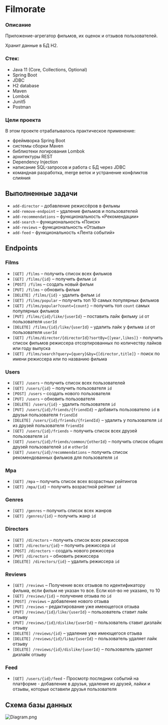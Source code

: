 
# Filmorate
### Описание
Приложение-агрегатор фильмов, их оценок и отзывов пользователей.

Хранит данные в БД H2.

### Стек: 
- Java 11 (Core, Collections, Optional)
- Spring Boot
- JDBC
- H2 database
- Maven
- Lombok
- Junit5
- Postman

### Цели проекта
В этом проекте отрабатывалось практическое применение:
* фреймворка Spring Boot 
* системы сборки Maven 
* библиотеки логирования Lombok 
* архитектуры REST 
* Dependency Injection 
* написание SQL-запросов и работа с БД через JDBC
* командная разработка, merge веток и устранение конфликтов слияния


## Выполненные задачи
- `add-director` – добавление режиссёров в фильмы
- `add-remove-endpoint` – удаление фильмов и пользователей
- `add-recommendations` – функциональность «Рекомендации»
- `add-search` – функциональность «Поиск»
- `add-reviews` – функциональность  «Отзывы»
- `add-feed` – функциональность «Лента событий»

## Endpoints

### Films
- `[GET] /films` – получить список всех фильмов
- `[GET] /films/{id}` – получить фильм `id`
- `[POST] /films` – создать новый фильм
- `[PUT] /films` – обновить фильм
- `[DELETE] /films/{id}` - удалить фильм `id`
- `[GET] /films/popular` – получить топ 10 самых популярных фильмов
- `[GET] /films/popular?count={count}` – получить топ `count` самых популярных фильмов
- `[PUT] /films/{id}/like/{userId}` – поставить лайк фильму `id` от пользователя `userId`
- `[DELETE] /films/{id}/like/{userId}` – удалить лайк у фильма `id` от пользователя `userId`
- `[GET] /films/director/{directorId}?sortBy={[year,likes]}` - получить список фильмов режиссера отсортированных 
по количеству лайков или году выпуска
- `[GET] /films/search?query={query}&by={[director,title]}` - поиск по имени режиссера или по названию фильма

### Users
- `[GET] /users` – получить список всех пользователей
- `[GET] /users/{id}` – получить пользователя `id`
- `[POST] /users` – создать нового пользователя
- `[PUT] /users` – обновить пользователя
- `[DELETE] /users/{id}` - удалить пользователя `id`
- `[PUT] /users/{id}/friends/{friendId}` – добавить пользователю `id` в друзья пользователя `friendId`
- `[DELETE] /users/{id}/friends/{friendId}` – удалить у пользователя `id` из друзей пользователя `friendId`
- `[GET] /users/{id}/friends` – получить список всех друзей пользователя `id`
- `[GET] /users/{id}/friends/common/{otherId}` – получить список общих друзей пользователей `id` и `otherId`
- `[GET] /users/{id}/recommendations` – получить список рекомендованных фильмов для пользователя `id`

### Mpa
- `[GET] /mpa` – получить список всех возрастных рейтингов
- `[GET] /mpa/{id}` – получить возрастной рейтинг `id`

### Genres
- `[GET] /genres` – получить список всех жанров
- `[GET] /genres/{id}` – получить жанр `id`

### Directors
- `[GET] /directors` – получить список всех режиссеров
- `[GET] /directors/{id}` – получить режиссера `id`
- `[POST] /directors` – создать нового режиссера
- `[PUT] /directors` – обновить режиссера
- `[DELETE] /directors/{id}` – удалить режиссера `id`

### Reviews
- `[GET] /reviews` – Получение всех отзывов по идентификатору фильма, если фильм не указан то все. 
Если кол-во не указано, то 10
- `[GET] /reviews/{id}` – получение отзыва по `id`
- `[POST] /reviews` – добавление нового отзыва
- `[PUT] /reviews` – редактирование уже имеющегося отзыва
- `[PUT] /reviews/{id}/like/{userId}` – пользователь ставит лайк отзыву
- `[PUT] /reviews/{id}/dislike/{userId}` – пользователь ставит дизлайк отзыву
- `[DELETE] /reviews/{id}` – удаление уже имеющегося отзыва
- `[DELETE] /reviews/{id}/like/{userId}` – пользователь удаляет лайк отзыву
- `[DELETE] /reviews/{id}/dislike/{userId}` – пользователь удаляет дизлайк отзыву

### Feed
- `[GET] /users/{id}/feed` - Просмотр последних событий на платформе - 
добавление в друзья, удаление из друзей, лайки и отзывы, которые оставили друзья пользователя

## Схема базы данных
![Diagram.png](src%2Fmain%2Fresources%2FDiagram.png)
